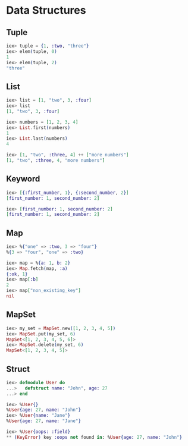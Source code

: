 Data Structures
===============


Tuple
-----

```elixir
iex> tuple = {1, :two, "three"}  
iex> elem(tuple, 0)
1
iex> elem(tuple, 2) 
"three"
```


List
----

```elixir
iex> list = [1, "two", 3, :four] 
iex> list 
[1, "two", 3, :four]

iex> numbers = [1, 2, 3, 4]
iex> List.first(numbers) 
1
iex> List.last(numbers)  
4

iex> [1, "two", :three, 4] ++ ["more numbers"]
[1, "two", :three, 4, "more numbers"]
```


Keyword
-------

```elixir
iex> [{:first_number, 1}, {:second_number, 2}]
[first_number: 1, second_number: 2]

iex> [first_number: 1, second_number: 2]
[first_number: 1, second_number: 2]
```


Map
---

```elixir
iex> %{"one" => :two, 3 => "four"}
%{3 => "four", "one" => :two}

iex> map = %{a: 1, b: 2}
iex> Map.fetch(map, :a)
{:ok, 1}
iex> map[:b]
2
iex> map["non_existing_key"]
nil
```


MapSet
------

```elixir
iex> my_set = MapSet.new([1, 2, 3, 4, 5])
iex> MapSet.put(my_set, 6)
MapSet<[1, 2, 3, 4, 5, 6]>
iex> MapSet.delete(my_set, 6)
MapSet<[1, 2, 3, 4, 5]>
```


Struct
------

```elixir
iex> defmodule User do
...>   defstruct name: "John", age: 27
...> end

iex> %User{}
%User{age: 27, name: "John"}
iex> %User{name: "Jane"}
%User{age: 27, name: "Jane"}

iex> %User{oops: :field}
** (KeyError) key :oops not found in: %User{age: 27, name: "John"}
```

